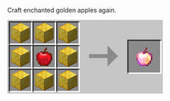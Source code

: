 Craft enchanted golden apples again.

![Notch apple](https://github.com/Chailotl/chocolate-tweaks/blob/master/Craftable%20Enchanted%20Golden%20Apples/Notch%20apple.png)
